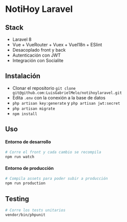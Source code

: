 # NotiHoy Laravel 


## Stack

- Laravel 8
- Vue + VueRouter + Vuex + VueI18n + ESlint
- Desacoplado front y back
- Autenticación con JWT
- Integración con Socialite

## Instalación

- Clonar el repositorio `git clone git@github.com:LuisGabrielMelo/notihoylaravel.git`
- Edita `.env` con la conexión a la base de datos
- `php artisan key:generate` y `php artisan jwt:secret`
- `php artisan migrate`
- `npm install`

## Uso

#### Entorno de desarrollo

```bash
# Corre el front y cada cambio se recompila
npm run watch
```


#### Entorno de producción

```bash
# Compila assets para poder subir a producción
npm run production
```

## Testing

```bash
# Corre los tests unitarios
vendor/bin/phpunit
```
